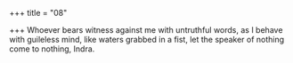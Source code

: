 +++
title = "08"

+++
Whoever bears witness against me with untruthful words, as I behave  with guileless mind,
like waters grabbed in a fist, let the speaker of nothing come to
nothing, Indra.
